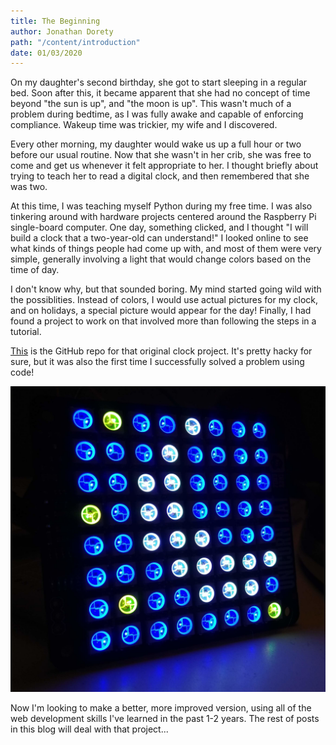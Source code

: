 ```yaml
---
title: The Beginning
author: Jonathan Dorety
path: "/content/introduction"
date: 01/03/2020
---
```


On my daughter's second birthday, she got to start sleeping in a regular bed. Soon after this, it became apparent that she had no concept of time beyond "the sun is up", and "the moon is up". This wasn't much of a problem during bedtime, as I was fully awake and capable of enforcing compliance. Wakeup time was trickier, my wife and I discovered.

Every other morning, my daughter would wake us up a full hour or two before our usual routine. Now that she wasn't in her crib, she was free to come and get us whenever it felt appropriate to her. I thought briefly about trying to teach her to read a digital clock, and then remembered that she was two.

At this time, I was teaching myself Python during my free time. I was also tinkering around with hardware projects centered around the Raspberry Pi single-board computer. One day, something clicked, and I thought "I will build a clock that a two-year-old can understand!" I looked online to see what kinds of things people had come up with, and most of them were very simple, generally involving a light that would change colors based on the time of day.

I don't know why, but that sounded boring. My mind started going wild with the possiblities. Instead of colors, I would use actual pictures for my clock, and on holidays, a special picture would appear for the day! Finally, I had found a project to work on that involved more than following the steps in a tutorial.

[This](https://github.com/jdorety/picture.clock) is the GitHub repo for that original clock project. It's pretty hacky for sure, but it was also the first time I successfully solved a problem using code!

![A picture of the Pyclock](./assets/pyclock2.jpg "PyClock2")

Now I'm looking to make a better, more improved version, using all of the web development skills I've learned in the past 1-2 years. The rest of posts in this blog will deal with that project...